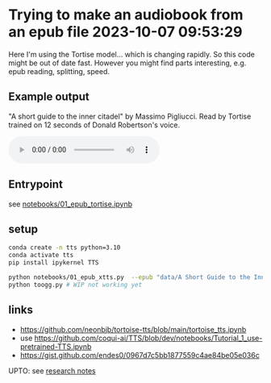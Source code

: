# Trying to make an audiobook from an epub file 2023-10-07 09:53:29

Here I'm using the Tortise model... which is changing rapidly. So this code might be out of date fast. However you might find parts interesting, e.g. epub reading, splitting, speed.

## Example output

"A short guide to the inner citadel" by Massimo Pigliucci. Read by Tortise trained on 12 seconds of Donald Robertson's voice.

<audio controls="controls">
  <source type="audio/ogg" src="data/a_short_guide_to_the_inner_citadel_-_massimo_pigliucci_donald_robertson.ogg"></source>
  [data/a_short_guide_to_the_inner_citadel_-_massimo_pigliucci_donald_robertson.ogg](./data/a_short_guide_to_the_inner_citadel_-_massimo_pigliucci_donald_robertson.ogg)
</audio>

## Entrypoint

see [notebooks/01_epub_tortise.ipynb](./notebooks/01_epub_tortise.ipynb)

## setup

```sh
conda create -n tts python=3.10       
conda activate tts       
pip install ipykernel TTS               

python notebooks/01_epub_xtts.py  --epub "data/A Short Guide to the Inner Citadel - Massimo Pigliucci.epub" --out short_guide_inner_citadel
python toogg.py # WIP not working yet
```

## links
- https://github.com/neonbjb/tortoise-tts/blob/main/tortoise_tts.ipynb
- use https://github.com/coqui-ai/TTS/blob/dev/notebooks/Tutorial_1_use-pretrained-TTS.ipynb
- https://gist.github.com/endes0/0967d7c5bb1877559c4ae84be05e036c


UPTO: see [research notes](./research_notes.md)
